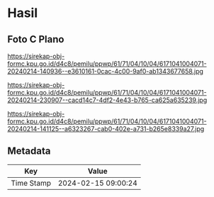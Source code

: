 # Hasil

## Foto C Plano

https://sirekap-obj-formc.kpu.go.id/d4c8/pemilu/ppwp/61/71/04/10/04/6171041004071-20240214-140936--e3610161-0cac-4c00-9af0-ab1343677658.jpg

https://sirekap-obj-formc.kpu.go.id/d4c8/pemilu/ppwp/61/71/04/10/04/6171041004071-20240214-230907--cacd14c7-4df2-4e43-b765-ca625a635239.jpg

https://sirekap-obj-formc.kpu.go.id/d4c8/pemilu/ppwp/61/71/04/10/04/6171041004071-20240214-141125--a6323267-cab0-402e-a731-b265e8339a27.jpg


## Metadata

| Key        | Value               |
| ---------- | ------------------- |
| Time Stamp | 2024-02-15 09:00:24 |




